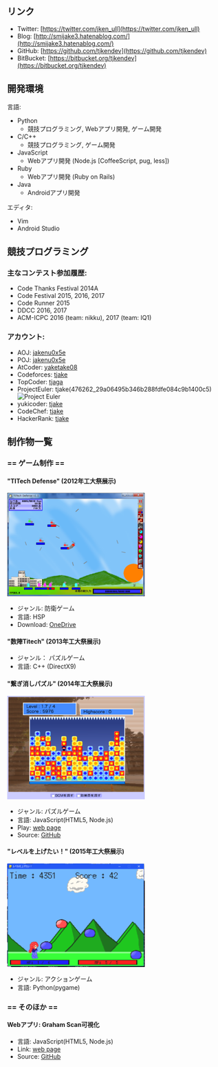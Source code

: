 ## リンク

- Twitter: [https://twitter.com/jken_ull](https://twitter.com/jken_ull)
- Blog: [http://smijake3.hatenablog.com/](http://smijake3.hatenablog.com/)
- GitHub: [https://github.com/tjkendev](https://github.com/tjkendev)
- BitBucket: [https://bitbucket.org/tjkendev](https://bitbucket.org/tjkendev)

## 開発環境

言語:
- Python
  - 競技プログラミング, Webアプリ開発, ゲーム開発
- C/C++
  - 競技プログラミング, ゲーム開発
- JavaScript
  - Webアプリ開発 (Node.js [CoffeeScript, pug, less])
- Ruby
  - Webアプリ開発 (Ruby on Rails)
- Java
  - Androidアプリ開発

エディタ:
- Vim
- Android Studio

## 競技プログラミング

### 主なコンテスト参加履歴:

- Code Thanks Festival 2014A
- Code Festival 2015, 2016, 2017
- Code Runner 2015
- DDCC 2016, 2017
- ACM-ICPC 2016 (team: nikku), 2017 (team: IQ1)

### アカウント:

- AOJ: [jakenu0x5e](http://judge.u-aizu.ac.jp/onlinejudge/user.jsp?id=jakenu0x5e)
- POJ: [jakenu0x5e](http://poj.org/userstatus?user_id=jakenu0x5e)
- AtCoder: [yaketake08](https://atcoder.jp/user/yaketake08)
- Codeforces: [tjake](http://codeforces.com/profile/tjake)
- TopCoder: [tjaga](https://www.topcoder.com/members/tjaga/)
- ProjectEuler: tjake(476262_29a06495b346b288fdfe084c9b1400c5)  
![Project Euler](https://projecteuler.net/profile/tjake.png)
- yukicoder: [tjake](http://yukicoder.me/users/1186)
- CodeChef: [tjake](https://www.codechef.com/users/jakenu0x5e)
- HackerRank: [tjake](https://www.hackerrank.com/tjake)

## 制作物一覧

### == ゲーム制作 ==

#### "TITech Defense" (2012年工大祭展示)
<img src="./img/2012_titechdefense.png" width="320" height="240">

- ジャンル: 防衛ゲーム  
- 言語: HSP  
- Download: [OneDrive](https://onedrive.live.com/?id=A8BFF073B71E297E%21107&cid=A8BFF073B71E297E)

#### "数陣Titech" (2013年工大祭展示)
- ジャンル： パズルゲーム  
- 言語: C++ (DirectX9)

#### "繋ぎ消しパズル" (2014年工大祭展示)
<img src="./img/2014_puzzle.png" width="320" height="240">

- ジャンル: パズルゲーム
- 言語: JavaScript(HTML5, Node.js)
- Play: [web page](http://smijake3.s602.xrea.com/game/rogy/kodaisai14/)
- Source: [GitHub](https://github.com/tjkendev/blockgame-2014)

#### "レベルを上げたい！" (2015年工大祭展示)
<img src="./img/2015_level.png" width="320" height="240">

- ジャンル: アクションゲーム
- 言語: Python(pygame)

### == そのほか ==

#### Webアプリ: Graham Scan可視化  
- 言語: JavaScript(HTML5, Node.js)
- Link: [web page](http://smijake3.s602.xrea.com/tips/algorithm/graham_scan/)
- Source: [GitHub](https://github.com/tjkendev/graham-scan)
